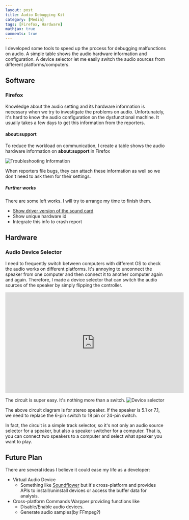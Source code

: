 ```yaml
---
layout: post
title: Audio Debugging Kit
category: [Media]
tags: [Firefox, Hardware]
mathjax: true
comments: true
---
```

I developed some tools to speed up the process for debugging malfunctions on audio.
A simple table shows the audio hardware information and configuration.
A device selector let me easily switch the audio sources
from different platforms/computers.

## Software

### Firefox
Knowledge about the audio setting and its hardware information is necessary
when we try to investigate the problems on audio.
Unfortunately, it's hard to know the audio configuration
on the dysfunctional machine.
It usually takes a few days to get this information from the reporters.

#### about:support
To reduce the workload on communication,
I create a table shows the audio hardware information
on **about:support** in Firefox

![][aboutsupport]

When reporters file bugs, they can attach these information as well
so we don't need to ask them for their settings.

##### Further works
There are some left works.
I will try to arrange my time to finish them.

- [Show driver version of the sound card][b1378633]
- Show unique hardware id
- Integrate this info to crash report

## Hardware

### Audio Device Selector
I need to frequently switch between computers with different OS
to check the audio works on different platforms.
It's annoying to unconnect the speaker from one computer
and then connect it to another computer again and again.
Therefore, I made a device selector that can switch the audio sources
of the speaker by simply flipping the controller.

<iframe width="560" height="315" src="https://www.youtube.com/embed/heBQHew3Guc" frameborder="0" gesture="media" allow="encrypted-media" allowfullscreen></iframe>

The circuit is super easy. It's nothing more than a switch.
![][deviceselector]

The above circuit diagram is for stereo speaker.
If the speaker is 5.1 or 7.1,
we need to replace the 6-pin switch to 18 pin or 24-pin switch.

In fact, the circuit is a simple track selector,
so it's not only an audio source selector for a speaker,
but also a speaker switcher for a computer.
That is, you can connect two speakers to a computer
and select what speaker you want to play.

## Future Plan

There are several ideas I believe it could ease my life as a developer:
- Virtual Audio Device
  - Something like [Soundflower][soundflower] but it's cross-platform
  and provides APIs to install/uninstall devices
  or access the buffer data for analysis.
- Cross-platform Commands Warpper providing functions like
  - Disable/Enable audio devices.
  - Generate audio samples(by FFmpeg?)

[aboutsupport]: ../images/posts/media-on-Firefox-aboutsupport.png "Troubleshooting Information"
[deviceselector]: ../images/posts/device-selector.png "Device selector"
[soundflower]: https://github.com/akhudek/Soundflower "Soundflower"

[b1378634]: https://bugzilla.mozilla.org/show_bug.cgi?id=1378634 "Bug 1378634 - Add hardware/driver information of the sound card to about:support"
[b1378633]: https://bugzilla.mozilla.org/show_bug.cgi?id=1378633 "Bug 1378633 - Add a new Cubeb API to get the hardware name, driver name and version of the sound card"